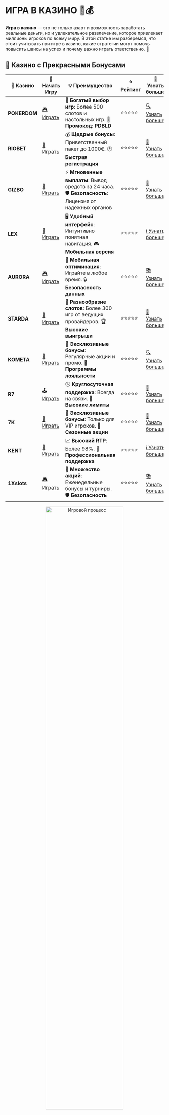 # ИГРА В КАЗИНО 🎰💰

**Игра в казино** — это не только азарт и возможность заработать реальные деньги, но и увлекательное развлечение, которое привлекает миллионы игроков по всему миру. В этой статье мы разберемся, что стоит учитывать при игре в казино, какие стратегии могут помочь повысить шансы на успех и почему важно играть ответственно. 🎯

## 🌟 Казино с Прекрасными Бонусами

| 🎲 **Казино** | 🔗 **Начать Игру** | 💡 **Преимущество** | ⭐ **Рейтинг** | 🔗 **Узнать больше** |
|--------------|---------------------|---------------------|----------------|----------------------|
| **POKERDOM**  | [🎮 Играть](https://brandplay.link/4k77v2yx) | 🎉 **Богатый выбор игр**: Более 500 слотов и настольных игр. 🎁 **Промокод**: **PDBLD** | ⭐⭐⭐⭐⭐ | [🔍 Узнать больше](https://brandplay.link/4k77v2yx) |
| **RIOBET**    | [🎰 Играть](https://brandplay.link/7xBLTPyj) | 💰 **Щедрые бонусы**: Приветственный пакет до 1000€. 🕒 **Быстрая регистрация** | ⭐⭐⭐⭐⭐ | [📖 Узнать больше](https://brandplay.link/7xBLTPyj) |
| **GIZBO**     | [🎲 Играть](https://brandplay.link/bprXw4YV) | ⚡ **Мгновенные выплаты**: Вывод средств за 24 часа. 🛡️ **Безопасность**: Лицензия от надежных органов | ⭐⭐⭐⭐⭐ | [📝 Узнать больше](https://brandplay.link/bprXw4YV) |
| **LEX**       | [🤑 Играть](https://brandplay.link/zW4hdDFV) | 🖥️ **Удобный интерфейс**: Интуитивно понятная навигация. 🎮 **Мобильная версия** | ⭐⭐⭐⭐⭐ | [ℹ️ Узнать больше](https://brandplay.link/zW4hdDFV) |
| **AURORA**    | [🎮 Играть](https://10trafic-stat2.com/click/668546556bcc6313411604bd/6766/13032/subaccount) | 📱 **Мобильная оптимизация**: Играйте в любое время. 🔒 **Безопасность данных** | ⭐⭐⭐⭐⭐ | [📚 Узнать больше](https://10trafic-stat2.com/click/668546556bcc6313411604bd/6766/13032/subaccount) |
| **STARDА**    | [🎯 Играть](https://brandplay.link/fB7xwRFL) | 🎰 **Разнообразие слотов**: Более 300 игр от ведущих провайдеров. 🏆 **Высокие выигрыши** | ⭐⭐⭐⭐⭐ | [🔎 Узнать больше](https://brandplay.link/fB7xwRFL) |
| **KOMETA**    | [🎰 Играть](https://brandplay.link/8ZymQJV8) | 🎁 **Эксклюзивные бонусы**: Регулярные акции и промо. 🔄 **Программы лояльности** | ⭐⭐⭐⭐⭐ | [🔍 Узнать больше](https://brandplay.link/8ZymQJV8) |
| **R7**        | [🕹️ Играть](https://brandplay.link/bMd3Yjsw) | 🕒 **Круглосуточная поддержка**: Всегда на связи. 💸 **Высокие лимиты** | ⭐⭐⭐⭐⭐ | [📖 Узнать больше](https://brandplay.link/bMd3Yjsw) |
| **7K**        | [🎲 Играть](https://brandplay.link/BvQyFShp) | 🌟 **Эксклюзивные бонусы**: Только для VIP игроков. 🎉 **Сезонные акции** | ⭐⭐⭐⭐⭐ | [📝 Узнать больше](https://brandplay.link/BvQyFShp) |
| **KENT**      | [🤑 Играть](https://brandplay.link/Fv2WP3js) | 📈 **Высокий RTP**: Более 98%. 💼 **Профессиональная поддержка** | ⭐⭐⭐⭐⭐ | [ℹ️ Узнать больше](https://brandplay.link/Fv2WP3js) |
| **1Xslots**   | [🎮 Играть](https://brandplay.link/hSB1khtr) | 🎉 **Множество акций**: Еженедельные бонусы и турниры. 🛡️ **Безопасность** | ⭐⭐⭐⭐⭐ | [📚 Узнать больше](https://brandplay.link/hSB1khtr) |

<div align="center"> <img src="https://i.pinimg.com/originals/1d/b3/25/1db325483acbe642c6d4e6fdd73a4988.gif" alt="Игровой процесс" width="70%"> </div>
---

## 🚀 Быстрые Выигрыши и Поддержка

| 🎲 **Казино** | 🔗 **Начать Игру** | 💡 **Преимущество** | ⭐ **Рейтинг** | 🔗 **Узнать больше** |
|--------------|---------------------|---------------------|----------------|----------------------|
| **GAMA**      | [🎯 Играть](https://brandplay.link/j6NMKsDz) | 🔍 **Интуитивный интерфейс**: Легкость использования. 🏅 **Престижные турниры** | ⭐⭐⭐⭐☆ | [🔎 Узнать больше](https://brandplay.link/j6NMKsDz) |
| **ONION**     | [🎰 Играть](https://brandplay.link/zBGRVpQ9) | 🤑 **Низкие ставки**: Идеально для начинающих. 🔄 **Быстрые выводы** | ⭐⭐⭐⭐☆ | [🔍 Узнать больше](https://brandplay.link/zBGRVpQ9) |
| **ЧЕМПИОН**   | [🕹️ Играть](https://temon-gter.cfd/go/lRq?p80412p304504pcc44t17455) | 🏅 **Лояльная программа**: Награды за активность. 🎁 **Ежемесячные бонусы** | ⭐⭐⭐⭐☆ | [📖 Узнать больше](https://temon-gter.cfd/go/lRq?p80412p304504pcc44t17455) |
| **VAVADA**    | [🎲 Играть](https://vavadapartner.pro/?promo=ea5c9275-6854-4505-94fc-95ab18221945-linkb2) | 🚀 **Быстрая регистрация**: Начните играть мгновенно. 🔐 **Безопасные транзакции** | ⭐⭐⭐⭐☆ | [📝 Узнать больше](https://vavadapartner.pro/?promo=ea5c9275-6854-4505-94fc-95ab18221945-linkb2) |
| **FRIENDS**   | [🤑 Играть](https://gofriends.mba/linkb2) | 🤝 **Социальные игры**: Играйте с друзьями. 🌐 **Мультиплатформенность** | ⭐⭐⭐⭐☆ | [ℹ️ Узнать больше](https://gofriends.mba/linkb2) |
| **1WIN**      | [🎮 Играть](https://brandplay.link/smXVpBbG) | 🏆 **Спортивные ставки**: Широкий выбор видов спорта. 💵 **Высокие коэффициенты** | ⭐⭐⭐⭐☆ | [📚 Узнать больше](https://brandplay.link/smXVpBbG) |
| **DRIP**      | [🎯 Играть](https://drp-ircp01.com/c07e6a3db) | 🌐 **Инновационные игры**: Новейшие игровые технологии. 🛡️ **Высокая безопасность** | ⭐⭐⭐⭐☆ | [🔎 Узнать больше](https://drp-ircp01.com/c07e6a3db) |
| **JOYCASINO** | [🎰 Играть](https://rpc30.call2me.pro/?/ru/registration?apkpop=0&partner=p24970p3291217pc98f) | 🎁 **Приятные бонусы**: Ежедневные акции и подарки. 🕹️ **Разнообразие игр** | ⭐⭐⭐⭐☆ | [🔍 Узнать больше](https://rpc30.call2me.pro/?/ru/registration?apkpop=0&partner=p24970p3291217pc98f) |
| **PLAYFORTUNA** | [🎮 Играть](https://fortunapromo.net/alt/playfortuna/registration?0dc4a9362a71feb7e3f165fb8e766f70) | 🎉 **Регулярные акции**: Бонусы, фриспины и многое другое. 🏅 **Турниры** | ⭐⭐⭐⭐☆ | [📚 Узнать больше](https://fortunapromo.net/alt/playfortuna/registration?0dc4a9362a71feb7e3f165fb8e766f70) |
| **SYKAA**     | [🤑 Играть](https://s-two-way.com/?source=linkb2&pid=30697) | 💸 **Доступные ставки**: Идеально для новичков. 🎁 **Щедрые бонусы** | ⭐⭐⭐⭐☆ | [🔍 Узнать больше](https://s-two-way.com/?source=linkb2&pid=30697) |

<div align="center"> <img src="https://i.pinimg.com/originals/1d/b3/25/1db325483acbe642c6d4e6fdd73a4988.gif" alt="Игровой процесс" width="70%"> </div>

## Почему стоит попробовать играть в казино? 🤔

1. **Азарт и эмоции**. Казино предлагают уникальную атмосферу, где каждый спин или ставка — это шанс на большую победу. 💥
2. **Разнообразие игр**. В казино представлены сотни различных игр, от слотов и рулетки до покера и блэкджека, каждый найдет что-то для себя. 🎮
3. **Бонусы и акции**. Многие казино предлагают щедрые бонусы за регистрацию и участие в акциях, что может значительно увеличить ваши шансы на выигрыш. 🎁
4. **Прогрессивные джекпоты**. В некоторых играх казино можно выиграть огромные суммы, которые растут с каждой ставкой. 💎

## Как начать играть в казино? 🏁

Играть в казино очень просто, но важно соблюдать несколько шагов, чтобы процесс был максимально удобным и безопасным:

1. **Выбор казино**. Начните с выбора надежного и лицензированного казино. Убедитесь, что казино предлагает безопасные методы депозита и вывода средств. 🏅
2. **Регистрация**. Пройдите процесс регистрации, указав свои данные. Иногда казино требует подтверждения личности, чтобы обеспечить безопасность. 🔐
3. **Депозит**. Внесите депозит, используя удобный для вас способ оплаты. Это может быть банковская карта, электронный кошелек или криптовалюты. 💳
4. **Выбор игры**. После пополнения счета выберите игру, которая вам нравится. Это может быть слот, настольная игра или живое казино. 🎰

## Популярные игры в казино 🃏

| Игра               | Описание                                                       |
|--------------------|---------------------------------------------------------------|
| **Слоты**          | Автоматические игры с яркими темами, бонусами и возможностью выиграть джекпоты. 💥 |
| **Рулетка**        | Настольная игра, в которой нужно предсказать, в какой сектор упадет шарик. 🔴⚪ |
| **Блэкджек**       | Карточная игра, цель которой — набрать 21 очко или приблизиться к этому числу. ♠️ |
| **Покер**          | Игра с картами, где важно умение читать оппонентов и строить стратегию. ♣️ |

## Стратегии для игры в казино 📊

1. **Управление банкроллом**. Чтобы не потерять весь депозит, важно установить лимит для каждой сессии игры и придерживаться его. 💸
2. **Играйте на бонусы**. Использование бонусов и фриспинов — это отличный способ увеличить свои шансы на выигрыш без дополнительных вложений. 🎁
3. **Выбор игры с высоким RTP**. Некоторые игры в казино имеют высокий процент возврата игроку, что повышает шансы на выигрыш в долгосрочной перспективе. 📈
4. **Использование стратегий**. Например, в блэкджеке и покере существует множество стратегий, которые могут помочь снизить преимущество казино. 🎯

## Ответственная игра в казино ⚖️

- **Не ставьте больше, чем можете позволить себе потерять**. Азартные игры могут быть увлекательными, но важно помнить об ответственности и не рисковать деньгами, которые вы не можете себе позволить потерять. 💡
- **Используйте лимиты**. Устанавливайте лимиты на депозиты и ставки, чтобы избежать потери слишком большого количества денег. 📉
- **Не играйте под воздействием эмоций**. Если вы чувствуете, что игра начинается вас захватывать, сделайте перерыв и подумайте о дальнейших действиях. ⏸️

## Преимущества игры в казино онлайн 💻

| Преимущество                 | Описание                                                      |
|-----------------------------|--------------------------------------------------------------|
| **Доступность 24/7**         | Онлайн-казино доступны круглосуточно, что позволяет играть в любое время. ⏰ |
| **Удобные способы оплаты**   | Широкий выбор методов пополнения счета и вывода средств. 💳  |
| **Разнообразие игр**         | Доступ к тысячам игр, от слотов до живого казино с реальными крупье. 🎲 |
| **Бонусы и акции**           | Регулярные акции и бонусы для новых и постоянных игроков. 🎁 |

## Заключение 🎉

**Игра в казино** — это увлекательное и азартное развлечение, которое может принести массу приятных эмоций и выигрышей. Однако важно помнить об ответственности, правильно управлять своим банкроллом и выбирать только надежные онлайн-казино. 🎰

Независимо от того, выбираете ли вы слоты, рулетку или покер, всегда следите за своими действиями и наслаждайтесь процессом! Удачи! 🍀💰
